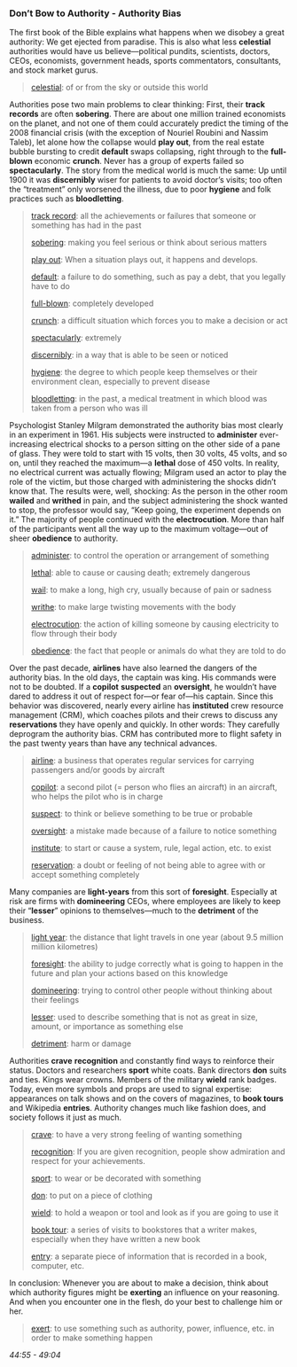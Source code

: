 ### Don’t Bow to Authority - Authority Bias

The first book of the Bible explains what happens when we disobey a great authority: We get ejected from paradise. This is also what less **celestial** authorities would have us believe—political pundits, scientists, doctors, CEOs, economists, government heads, sports commentators, consultants, and stock market gurus.

> [celestial](https://dictionary.cambridge.org/dictionary/english-chinese-traditional/celestial): of or from the sky or outside this world

Authorities pose two main problems to clear thinking: First, their **track records** are often **sobering**. There are about one million trained economists on the planet, and not one of them could accurately predict the timing of the 2008 financial crisis (with the exception of Nouriel Roubini and Nassim Taleb), let alone how the collapse would **play out**, from the real estate bubble bursting to credit **default** swaps collapsing, right through to the **full-blown** economic **crunch**. Never has a group of experts failed so **spectacularly**. The story from the medical world is much the same: Up until 1900 it was **discernibly** wiser for patients to avoid doctor’s visits; too often the “treatment” only worsened the illness, due to poor **hygiene** and folk practices such as **bloodletting**.

> [track record](https://dictionary.cambridge.org/dictionary/english-chinese-traditional/track-record?q=+track+records): all the achievements or failures that someone or something has had in the past
>
> [sobering](https://dictionary.cambridge.org/dictionary/english-chinese-traditional/sobering): making you feel serious or think about serious matters
>
> [play out](https://dictionary.cambridge.org/dictionary/english-chinese-traditional/play-out): When a situation plays out, it happens and develops.
>
> [default](https://dictionary.cambridge.org/dictionary/english-chinese-traditional/default): a failure to do something, such as pay a debt, that you legally have to do
>
> [full-blown](https://dictionary.cambridge.org/dictionary/english-chinese-traditional/full-blown): completely developed
>
> [crunch](https://dictionary.cambridge.org/dictionary/english/crunch): a difficult situation which forces you to make a decision or act
>
> [spectacularly](https://dictionary.cambridge.org/dictionary/english-chinese-traditional/spectacularly): extremely
>
> [discernibly](https://dictionary.cambridge.org/dictionary/english-chinese-traditional/discernibly): in a way that is able to be seen or noticed
>
> [hygiene](https://dictionary.cambridge.org/dictionary/english-chinese-traditional/hygiene): the degree to which people keep themselves or their environment clean, especially to prevent disease
>
> [bloodletting](https://dictionary.cambridge.org/dictionary/english-chinese-traditional/bloodletting): in the past, a medical treatment in which blood was taken from a person who was ill

Psychologist Stanley Milgram demonstrated the authority bias most clearly in an experiment in 1961. His subjects were instructed to **administer** ever-increasing electrical shocks to a person sitting on the other side of a pane of glass. They were told to start with 15 volts, then 30 volts, 45 volts, and so on, until they reached the maximum—a **lethal** dose of 450 volts. In reality, no electrical current was actually flowing; Milgram used an actor to play the role of the victim, but those charged with administering the shocks didn’t know that. The results were, well, shocking: As the person in the other room **wailed** and **writhed** in pain, and the subject administering the shock wanted to stop, the professor would say, “Keep going, the experiment depends on it.” The majority of people continued with the **electrocution**. More than half of the participants went all the way up to the maximum voltage—out of sheer **obedience** to authority.

> [administer](https://dictionary.cambridge.org/dictionary/english-chinese-traditional/administer): to control the operation or arrangement of something
>
> [lethal](https://dictionary.cambridge.org/dictionary/english-chinese-traditional/lethal): able to cause or causing death; extremely dangerous
>
> [wail](https://dictionary.cambridge.org/dictionary/english-chinese-traditional/wail?q=wailed): to make a long, high cry, usually because of pain or sadness
>
> [writhe](https://dictionary.cambridge.org/dictionary/english-chinese-traditional/writhe?q=writhed): to make large twisting movements with the body
>
> [electrocution](https://dictionary.cambridge.org/dictionary/english-chinese-traditional/electrocution): the action of killing someone by causing electricity to flow through their body
>
> [obedience](https://dictionary.cambridge.org/dictionary/english-chinese-traditional/obedience): the fact that people or animals do what they are told to do

Over the past decade, **airlines** have also learned the dangers of the authority bias. In the old days, the captain was king. His commands were not to be doubted. If a **copilot** **suspected** an **oversight**, he wouldn’t have dared to address it out of respect for—or fear of—his captain. Since this behavior was discovered, nearly every airline has **instituted** crew resource management (CRM), which coaches pilots and their crews to discuss any **reservations** they have openly and quickly. In other words: They carefully deprogram the authority bias. CRM has contributed more to flight safety in the past twenty years than have any technical advances.

> [airline](https://dictionary.cambridge.org/dictionary/english-chinese-traditional/airline?q=airlines): a business that operates regular services for carrying passengers and/or goods by aircraft
>
> [copilot](https://dictionary.cambridge.org/dictionary/english/copilot): a second pilot (= person who flies an aircraft) in an aircraft, who helps the pilot who is in charge
>
> [suspect](https://dictionary.cambridge.org/dictionary/english-chinese-traditional/suspect): to think or believe something to be true or probable
>
> [oversight](https://dictionary.cambridge.org/dictionary/english/oversight): a mistake made because of a failure to notice something
>
> [institute](https://dictionary.cambridge.org/dictionary/english-chinese-traditional/institute?q=instituted): to start or cause a system, rule, legal action, etc. to exist
>
> [reservation](https://dictionary.cambridge.org/dictionary/english-chinese-traditional/reservation?q=reservations): a doubt or feeling of not being able to agree with or accept something completely

Many companies are **light-years** from this sort of **foresight**. Especially at risk are firms with **domineering** CEOs, where employees are likely to keep their “**lesser**” opinions to themselves—much to the **detriment** of the business.

> [light year](https://dictionary.cambridge.org/dictionary/english-chinese-traditional/light-year?q=light-years): the distance that light travels in one year (about 9.5 million million kilometres)
>
> [foresight](https://dictionary.cambridge.org/dictionary/english-chinese-traditional/foresight): the ability to judge correctly what is going to happen in the future and plan your actions based on this knowledge
>
> [domineering](https://dictionary.cambridge.org/dictionary/english-chinese-traditional/domineering): trying to control other people without thinking about their feelings
>
> [lesser](https://dictionary.cambridge.org/dictionary/english-chinese-traditional/lesser): used to describe something that is not as great in size, amount, or importance as something else
>
> [detriment](https://dictionary.cambridge.org/dictionary/english-chinese-traditional/detriment): harm or damage

Authorities **crave** **recognition** and constantly find ways to reinforce their status. Doctors and researchers **sport** white coats. Bank directors **don** suits and ties. Kings wear crowns. Members of the military **wield** rank badges. Today, even more symbols and props are used to signal expertise: appearances on talk shows and on the covers of magazines, to **book tours** and Wikipedia **entries**. Authority changes much like fashion does, and society follows it just as much.

> [crave](https://dictionary.cambridge.org/dictionary/english-chinese-traditional/crave): to have a very strong feeling of wanting something
>
> [recognition](https://dictionary.cambridge.org/dictionary/english-chinese-traditional/recognition): If you are given recognition, people show admiration and respect for your achievements.
>
> [sport](https://dictionary.cambridge.org/dictionary/english-chinese-traditional/sport): to wear or be decorated with something
>
> [don](https://dictionary.cambridge.org/dictionary/english-chinese-traditional/don): to put on a piece of clothing
>
> [wield](https://dictionary.cambridge.org/dictionary/english-chinese-traditional/wield): to hold a weapon or tool and look as if you are going to use it
>
> [book tour](https://dictionary.cambridge.org/dictionary/english/book-tour): a series of visits to bookstores that a writer makes, especially when they have written a new book
>
> [entry](https://dictionary.cambridge.org/dictionary/english-chinese-traditional/entry?q=entries): a separate piece of information that is recorded in a book, computer, etc.

In conclusion: Whenever you are about to make a decision, think about which authority figures might be **exerting** an influence on your reasoning. And when you encounter one in the flesh, do your best to challenge him or her.

> [exert](https://dictionary.cambridge.org/dictionary/english-chinese-traditional/exert?q=exerting): to use something such as authority, power, influence, etc. in order to make something happen

*44:55 - 49:04*
